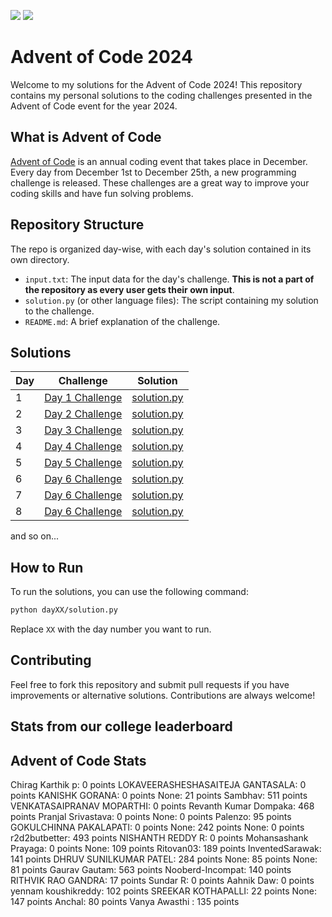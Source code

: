 ![](https://img.shields.io/badge/stars%20⭐-16-yellow)
![](https://img.shields.io/badge/days%20completed-8-blue)

# Advent of Code 2024

Welcome to my solutions for the Advent of Code 2024! This repository contains my personal solutions to the coding challenges presented in the Advent of Code event for the year 2024.

## What is Advent of Code

[Advent of Code](https://adventofcode.com/) is an annual coding event that takes place in December. Every day from December 1st to December 25th, a new programming challenge is released. These challenges are a great way to improve your coding skills and have fun solving problems.

## Repository Structure

The repo is organized day-wise, with each day's solution contained in its own directory.

- `input.txt`: The input data for the day's challenge. **This is not a part of the repository as every user gets their own input**.
- `solution.py` (or other language files): The script containing my solution to the challenge.
- `README.md`: A brief explanation of the challenge.
## Solutions

| Day | Challenge | Solution |
| --- | --------- | -------- |
| 1   | [Day 1 Challenge](https://adventofcode.com/2024/day/1) | [solution.py](./day01/day1.py) |
| 2   | [Day 2 Challenge](https://adventofcode.com/2024/day/2) | [solution.py](./day02/day2.py) |
| 3   | [Day 3 Challenge](https://adventofcode.com/2024/day/3) | [solution.py](./day03/day3.py) |
| 4   | [Day 4 Challenge](https://adventofcode.com/2024/day/4) | [solution.py](./day04/day4.py) |
| 5   | [Day 5 Challenge](https://adventofcode.com/2024/day/5) | [solution.py](./day05/day5.py) |
| 6   | [Day 6 Challenge](https://adventofcode.com/2024/day/6) | [solution.py](./day06/day6.py) |
| 7   | [Day 6 Challenge](https://adventofcode.com/2024/day/7) | [solution.py](./day06/day7.py) |
| 8   | [Day 6 Challenge](https://adventofcode.com/2024/day/8) | [solution.py](./day06/day8.py) |

and so on...

## How to Run

To run the solutions, you can use the following command:

```bash
python dayXX/solution.py
```

Replace `XX` with the day number you want to run.

## Contributing
Feel free to fork this repository and submit pull requests if you have improvements or alternative solutions. Contributions are always welcome!

## Stats from our college leaderboard

## Advent of Code Stats

<!-- AOC-STATS-START -->
Chirag Karthik p: 0 points
LOKAVEERASHESHASAITEJA GANTASALA: 0 points
KANISHK GORANA: 0 points
None: 21 points
Sambhav: 511 points
VENKATASAIPRANAV MOPARTHI: 0 points
Revanth Kumar Dompaka: 468 points
Pranjal Srivastava: 0 points
None: 0 points
Palenzo: 95 points
GOKULCHINNA PAKALAPATI: 0 points
None: 242 points
None: 0 points
r2d2butbetter: 493 points
NISHANTH REDDY R: 0 points
Mohansashank Prayaga: 0 points
None: 109 points
Ritovan03: 189 points
InventedSarawak: 141 points
DHRUV SUNILKUMAR PATEL: 284 points
None: 85 points
None: 81 points
Gaurav Gautam: 563 points
Nooberd-Incompat: 140 points
RITHVIK RAO GANDRA: 17 points
Sundar R: 0 points
Aahnik Daw: 0 points
yennam koushikreddy: 102 points
SREEKAR KOTHAPALLI: 22 points
None: 147 points
Anchal: 80 points
Vanya Awasthi : 135 points
<!-- AOC-STATS-END -->

